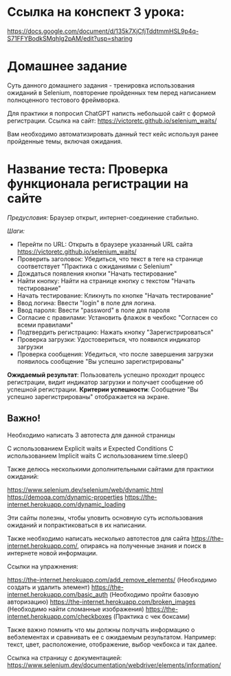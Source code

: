 # Ссылка на конспект 3 урока:

https://docs.google.com/document/d/135k7XjCfjTddtmmHSL9p4q-S71FFYBodkSMqhlg2pAM/edit?usp=sharing

# Домашнее задание

Суть данного домашнего задания - тренировка использования ожиданий в Selenium, повторение пройденных тем перед написанием полноценного тестового фреймворка.

Для практики я попросил ChatGPT написть небольшой сайт с формой регистрации. Ссылка на сайт:
https://victoretc.github.io/selenium_waits/

Вам необходимо автоматизировать данный тест кейс используя ранее пройденные темы, включая ожидания.

# Название теста: Проверка функционала регистрации на сайте

_Предусловия:_ 
Браузер открыт, интернет-соединение стабильно. 

_Шаги:_

-    Перейти по URL: Открыть в браузере указанный URL сайта https://victoretc.github.io/selenium_waits/
-    Проверить заголовок: Убедиться, что текст в теге на странице соответствует "Практика с ожиданиями с Selenium"
-    Дождаться появления кнопки "Начать тестирование"
-    Найти кнопку: Найти на странице кнопку с текстом "Начать тестирование"
-    Начать тестирование: Кликнуть по кнопке "Начать тестирование"
-    Ввод логина: Ввести "login" в поле для логина.
-    Ввод пароля: Ввести "password" в поле для пароля
-    Согласие с правилами: Установить флажок в чекбокс "Согласен со всеми правилами"
-    Подтвердить регистрацию: Нажать кнопку "Зарегистрироваться"
-    Проверка загрузки: Удостовериться, что появился индикатор загрузки
-    Проверка сообщения: Убедиться, что после завершения загрузки появилось сообщение "Вы успешно зарегистрированы"

**Ожидаемый результат**: Пользователь успешно проходит процесс регистрации, видит индикатор загрузки и получает сообщение об успешной регистрации. 
**Критерии успешности**: Сообщение "Вы успешно зарегистрированы" отображается на экране.

## Важно!

Необходимо написать 3 автотеста для данной страницы

С использованием Explicit waits и Expected Conditions
С использованием Implicit waits
С использованием time.sleep()

Также делюсь несколькими дополнительными сайтами для практики ожиданий:

https://www.selenium.dev/selenium/web/dynamic.html
https://demoqa.com/dynamic-properties
https://the-internet.herokuapp.com/dynamic_loading

Эти сайты полезны, чтобы уловить основную суть использования ожиданий и попрактиковаться в их написании.

Также необходимо написать несколько автотестов для сайта https://the-internet.herokuapp.com/, 
опираясь на полученные знания и поиск в интернете новой информации.

Ссылки на упражнения:

https://the-internet.herokuapp.com/add_remove_elements/ (Необходимо создать и удалить элемент)
https://the-internet.herokuapp.com/basic_auth (Необходимо пройти базовую авторизацию)
https://the-internet.herokuapp.com/broken_images (Необходимо найти сломанные изображения)
https://the-internet.herokuapp.com/checkboxes (Практика с чек боксами)

Также важно помнить что мы должны получать информацию о вебэлементах и сравнивать ее с ожидаемым результатом. 
Например: текст, цвет, расположение, отображение, выбор чекбокса и так далее. 

Ссылка на страницу с документацией: https://www.selenium.dev/documentation/webdriver/elements/information/
